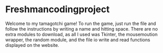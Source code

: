 # Freshmancodingproject
Welcome to my tamagotchi game! To run the game, just run the file and follow the instructions by writing a name and hitting space. There are no extra modules to download, as all I used was Tkinter, the mousemoution wrapper, the random module, and the file io write and read functions displayed on the website. 
